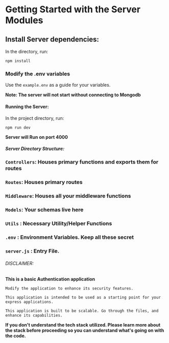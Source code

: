 # Getting Started with the Server Modules

## Install Server dependencies: 
In the directory, run:

`npm install`

### Modify the .env variables

Use the `example.env` as a guide for your variables. 

**Note: The server will not start without connecting to Mongodb** 


#### Running the Server: 
In the project directory, run: 

`npm run dev`

**Server will Run on port 4000**


##### Server Directory Structure: 

### `Controllers`: Houses primary functions and exports them for routes
### `Routes`: Houses primary routes
### `Middleware`: Houses all your middleware functions
### `Models`: Your schemas live here
### `Utils` : Necessary Utility/Helper Functions
### `.env` : Environment Variables. Keep all these secret
### `server.js` : Entry File.


###### DISCLAIMER: 

**This is a basic Authentication application**

`Modify the application to enhance its security features.`

`This application is intended to be used as a starting point for your express applications.`

`This application is built to be scalable. Go through the files, and enhance its capabilities.`


**If you don't understand the tech stack utilized. Please learn more about the stack before proceeding so you can understand what's going on with the code.** 
